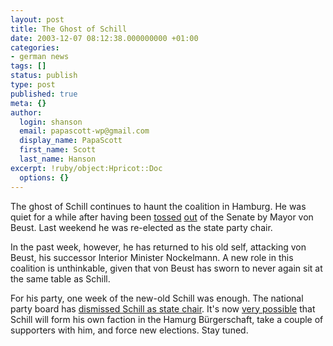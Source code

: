 ```yaml
---
layout: post
title: The Ghost of Schill
date: 2003-12-07 08:12:38.000000000 +01:00
categories:
- german news
tags: []
status: publish
type: post
published: true
meta: {}
author:
  login: shanson
  email: papascott-wp@gmail.com
  display_name: PapaScott
  first_name: Scott
  last_name: Hanson
excerpt: !ruby/object:Hpricot::Doc
  options: {}
---
```

<p>The ghost of Schill continues to haunt the coalition in Hamburg. He was quiet for a while after having been <a title="PapaScott: No Mercy" href="http://www.papascott.de/2003/08/19/2519.php">tossed</a> <a title="PapaScott: Schill Out" href="http://www.papascott.de/2003/08/21/2522.php">out</a> of the Senate by Mayor von Beust. Last weekend he was re-elected as the state party chair. </p>
<p>In the past week, however, he has returned to his old self, attacking von Beust, his successor Interior Minister Nockelmann. A new role in this coalition is unthinkable, given that von Beust has sworn to never again sit at the same table as Schill.</p>
<p>For his party, one week of the new-old Schill was enough. The  national party board has <a title="Schill-Rauswurf: In Hamburg wackelt die Koalition - Politik - SPIEGEL ONLINE" href="http://www.spiegel.de/politik/deutschland/0,1518,277266,00.html">dismissed Schill as state chair</a>. It's now <a title="Noch'n Blogg.: Schill als Hamburger Landesvorsitzender abgesetzt" href="http://lumma.de/mt/archives/000751.html#000751">very possible</a> that Schill will form his own faction in the Hamurg Bürgerschaft, take a couple of supporters with him, and force new elections. Stay tuned.</p>
